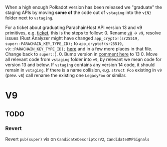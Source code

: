 When a high enough Polkadot version has been released we "graduate" the staging APIs by moving **some of** the code out of `vstaging` into the `v{N}` folder next to `vstaging`.

For a ticket about graduating ParachainHost API version 13 and v9 primitives, e.g. [ticket](https://github.com/paritytech/polkadot-sdk/issues/9400), this is the steps to follow:
0. Rename [`v8`](polkadot/primitives/src/v8) -> `v9`, resolve issues (Rust Analyzer might have changed `app_crypto!(sr25519, super::PARACHAIN_KEY_TYPE_ID);` to `app_crypto!(sr25519, v9::PARACHAIN_KEY_TYPE_ID);` [here](https://github.com/paritytech/polkadot-sdk/blob/4cd07c56378291fddb9fceab3b508cf99034126a/polkadot/primitives/src/v8/mod.rs#L103) and in a few more places in that file. Change back to `super::`).
0. Bump version in [comment here](https://github.com/paritytech/polkadot-sdk/blob/4cd07c56378291fddb9fceab3b508cf99034126a/polkadot/primitives/src/lib.rs#L22) to 13
0. Move all relevant code from `vstaging` folder into `v9`, by relevant we mean code for version 13 and below. If `vstaging` contains any version 14 code, it should remain in `vstaging`. If there is a name collision, e.g. `struct Foo` existing in `v9` (prev. `v8`) call rename the existing one `LegacyFoo` or similar.

# V9
## TODO
### Revert
Revert `pub(super)` vis on `CandidateDescriptorV2`, `CandidateUMPSignals`